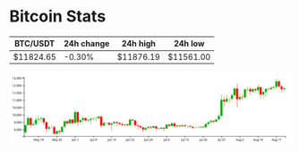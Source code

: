 # Bitcoin Stats

BTC/USDT|24h change|24h high|24h low|
|---|---|---|---|
|$11824.65|-0.30%|$11876.19|$11561.00|

<img src="./chart.svg">
